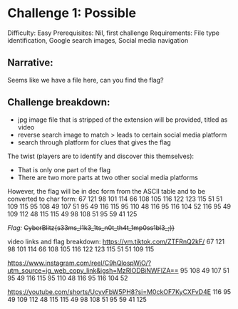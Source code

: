 # Challenge 1: Possible

Difficulty: Easy
Prerequisites: Nil, first challenge 
Requirements: File type identification, Google search images, Social media navigation  

## Narrative:
Seems like we have a file here, can you find the flag?

## Challenge breakdown:
- jpg image file that is stripped of the extension will be provided, titled as video
- reverse search image to match > leads to certain social media platform
- search through platform for clues that gives the flag

The twist (players are to identify and discover this themselves):
- That is only one part of the flag
- There are two more parts at two other social media platforms

However, the flag will be in dec form from the ASCII table and to be converted to char form: 
67 121 98 101 114 66 108 105 116 122 123 115 51 51 109 115 95 108 49 107 51 95 49 116 115 95 110 48 116 95 116 104 52 116 95 49 109 112 48 115 115 49 98 108 51 95 59 41 125


*Flag:* ~~CyberBlitz{s33ms_l1k3_1ts_n0t_th4t_1mp0ss1bl3_;)}~~


video links and flag breakdown:
https://vm.tiktok.com/ZTFRnQ2kF/
67 121 98 101 114 66 108 105 116 122 123 115 51 51 109 115

https://www.instagram.com/reel/C9hQlospWjO/?utm_source=ig_web_copy_link&igsh=MzRlODBiNWFlZA==
95 108 49 107 51 95 49 116 115 95 110 48 116 95 116 104 52

https://youtube.com/shorts/UcyvFbW5PH8?si=M0ckOF7KyCXFvD4E
116 95 49 109 112 48 115 115 49 98 108 51 95 59 41 125
